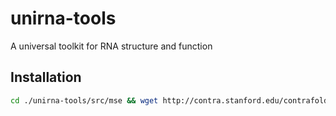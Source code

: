 # unirna-tools
A universal toolkit for RNA structure and function


## Installation
```bash
cd ./unirna-tools/src/mse && wget http://contra.stanford.edu/contrafold/contrafold_v2_02.tar.gz && tar -zxvf contrafold_v2_02.tar.gz
```
